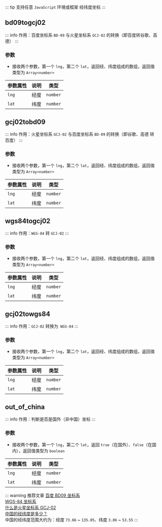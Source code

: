 <script setup>
import { useAddNumInOutlineLabel } from '../../.vitepress/utils/createElement.ts'
useAddNumInOutlineLabel(5)
</script>

<!-- # 经纬度坐标 -->

::: tip 支持任意 `JavaScript` 环境或框架
经纬度坐标
:::

<!-- <ClientOnly>
  <description-popover :num="5" :tagNameList="['浏览器','Node']" />
</ClientOnly> -->

## bd09togcj02

::: info 作用：百度坐标系 `BD-09` 与火星坐标系 `GCJ-02` 的转换（即百度转谷歌、高德）
:::

<!-- <ClientOnly>
  <description :isShowIcon="false" description="百度坐标系 `BD-09` 与火星坐标系 `GCJ-02` 的转换（即百度转谷歌、高德）" />
</ClientOnly> -->

### 参数

- 接收两个参数，第一个 `lng`，第二个 `lat`，返回经、纬度组成的数组，返回值类型为 `Array<number>`

| **参数属性** | **说明** | **类型** |
| ------------ | -------- | -------- |
| `lng`        | 经度     | `number` |
| `lat`        | 纬度     | `number` |

## gcj02tobd09

::: info 作用：火星坐标系 `GCJ-02` 与百度坐标系 `BD-09` 的转换（即谷歌、高德 转百度）
:::

<!-- <ClientOnly>
  <description :isShowIcon="false" description="火星坐标系 `GCJ-02` 与百度坐标系 `BD-09` 的转换（即谷歌、高德 转百度）" />
</ClientOnly> -->

### 参数

- 接收两个参数，第一个 `lng`，第二个 `lat`，返回经、纬度组成的数组，返回值类型为 `Array<number>`

| **参数属性** | **说明** | **类型** |
| ------------ | -------- | -------- |
| `lng`        | 经度     | `number` |
| `lat`        | 纬度     | `number` |

## wgs84togcj02

::: info 作用：`WGS-84` 转 `GCJ-02`
:::

<!-- <ClientOnly>
  <description :isShowIcon="false" description="`WGS-84` 转 `GCJ-02`" />
</ClientOnly> -->

### 参数

- 接收两个参数，第一个 `lng`，第二个 `lat`，返回经、纬度组成的数组，返回值类型为 `Array<number>`

| **参数属性** | **说明** | **类型** |
| ------------ | -------- | -------- |
| `lng`        | 经度     | `number` |
| `lat`        | 纬度     | `number` |

## gcj02towgs84

::: info 作用：`GCJ-02` 转换为` WGS-84`
:::

<!-- <ClientOnly>
  <description :isShowIcon="false" description="`GCJ-02` 转换为` WGS-84`" />
</ClientOnly> -->

### 参数

- 接收两个参数，第一个 `lng`，第二个 `lat`，返回经、纬度组成的数组，返回值类型为 `Array<number>`

| **参数属性** | **说明** | **类型** |
| ------------ | -------- | -------- |
| `lng`        | 经度     | `number` |
| `lat`        | 纬度     | `number` |

## out_of_china

::: info 作用：判断是否是国外（非中国）坐标
:::

<!-- <ClientOnly>
  <description :isShowIcon="false" description="判断是否是国外（非中国）坐标" />
</ClientOnly> -->

### 参数

- 接收两个参数，第一个 `lng`，第二个 `lat`，返回 `true`（在国外）、`false`（在国内），返回值类型为 `boolean`

| **参数属性** | **说明** | **类型** |
| ------------ | -------- | -------- |
| `lng`        | 经度     | `number` |
| `lat`        | 纬度     | `number` |

::: warning 推荐文章
[百度 BD09 坐标系](https://baijiahao.baidu.com/s?id=1652433444439597387&wfr=spider&for=pc)  
 [WGS-84 坐标系](https://baike.baidu.com/item/WGS-84%E5%9D%90%E6%A0%87%E7%B3%BB/730443?fr=aladdin)  
 [什么是火星坐标系 GCJ-02](https://blog.csdn.net/mrib/article/details/78032562)  
 [中国的经纬度是多少？](https://zhidao.baidu.com/question/1244677296430089899.html)  
中国的经纬度范围大约为：经度 `73.66` ~ `135.05`、纬度 `3.86` ~ `53.55`
:::
